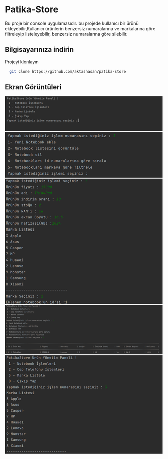 # Patika-Store

Bu proje bir console uygulamasıdır. bu projede kullanıcı bir ürünü
 ekleyebilir,Kullanıcı ürünlerin benzersiz numaralarına ve markalarına 
 göre filtreleyip listeleyebilir, benzersiz numaralarına göre silebilir.
  
## Bilgisayarınıza indirin

Projeyi klonlayın

```bash
  git clone https://github.com/aktashasan/patika-store
```


  
## Ekran Görüntüleri

![Menu](https://github.com/aktashasan/patika-store/blob/main/Screenshot/Screenshot%202022-11-16%20095602.png)
![Islem-Menu](https://github.com/aktashasan/patika-store/blob/main/Screenshot/Screenshot%202022-11-16%20095630.png)
![Urun-ekleme](https://github.com/aktashasan/patika-store/blob/main/Screenshot/Screenshot%202022-11-16%20095738.png)
![Urun-listeleme](https://github.com/aktashasan/patika-store/blob/main/Screenshot/Screenshot%202022-11-16%20095844.png)
![Marka-listeleme](https://github.com/aktashasan/patika-store/blob/main/Screenshot/Screenshot%202022-11-16%20095914.png)
